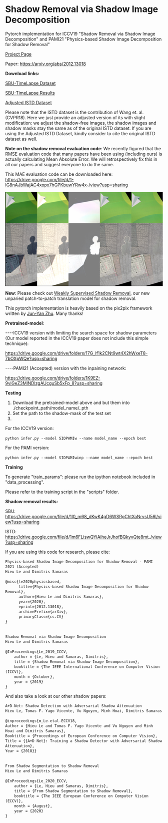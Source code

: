 # Shadow Removal via Shadow Image Decomposition
Pytorch implementation for ICCV19 "Shadow Removal via Shadow Image Decomposition" and PAMI21 "Physics-based Shadow Image Decomposition for Shadow Removal"

[Project Page](https://www3.cs.stonybrook.edu/~cvl/projects/SID/index.html)

Paper: https://arxiv.org/abs/2012.13018

**Download links:**

[SBU-TimeLapse Dataset](http://vision.cs.stonybrook.edu/~hieule/SBUTimeLapse/SBUTimeLapse.zip)

[SBU-TimeLapse Results](http://vision.cs.stonybrook.edu/~hieule/SBUTimeLapse/SID_results.zip)

[Adjusted ISTD Dataset](https://drive.google.com/file/d/1rsCSWrotVnKFUqu9A_Nw9Uf-bJq_ryOv/view?usp=sharing) 

Please note that the ISTD dataset is the contribution of Wang et. al. (CVPR18). Here we just provide an adjusted version of its with slight modification: we adjust the shadow-free images, the shadow images and shadow masks stay the same as of the original ISTD dataset. If you are using the Adjusted ISTD Dataset, kindly consider to cite the original ISTD dataset as well. 

**Note on the shadow removal evaluation code**: We recently figured that the RMSE evaluation code that many papers have been using (including ours) is actually calculating Mean Absolute Error. We will retrospectively fix this in all our papers and suggest everyone to do the same. 

This MAE evaluation code can be downloaded here: https://drive.google.com/file/d/1-lG8nAJbWajAC4xopx7hGPKbuwYRw4x-/view?usp=sharing 

<img src='./training.png' align="center">

**New**: Please check out [Weakly Supervised Shadow Removal](https://github.com/lmhieu612/FSS2SR), our new unparied patch-to-patch translation model for shadow removal.

This pytorch implementation is heavily based on the pix2pix framework written by [Jun-Yan Zhu](https://github.com/junyanz). Many thanks!

**Pretrained-model**:

----ICCV19 version with limiting the search space for shadow parameters (Our model reported in the ICCV19 paper does not include this simple technique):

https://drive.google.com/drive/folders/17G_lf1k2CNt9wt4X2hWxeT8-7bOXpWQe?usp=sharing

----PAMI21 (Accepted) version with the inpaining network:

https://drive.google.com/drive/folders/1K9EZ-9viGeZ3MlNDlzgAUcguSb5xFp_8?usp=sharing



**Testing**
1. Download the pretrained-model above and but them into ./checkpoint_path/model_name/..pth
2. Set the path to the shadow-mask of the test set
3. 

For the ICCV19 version: 

```python infer.py --model SIDPAMIw --name model_name --epoch best```

For the PAMI version:

```python infer.py --model SIDPAMIwinp --name model_name --epoch best```



**Training**

To generate "train_params": please run the ipython notebook included in "data_processing".

Please refer to the training script in the "scripts" folder. 


**Shadow removal results:**

SBU: https://drive.google.com/file/d/1I0_m68_dKwK4gD6WSRgChtXaNrvsU56l/view?usp=sharing

ISTD: https://drive.google.com/file/d/1m6FLiswQYiAiheJrJhofBQkyvQte8mt_/view?usp=sharing



If you are using this code for research, please cite:

```
Physics-based Shadow Image Decomposition for Shadow Removal - PAMI 2021 (Accepted)
Hieu Le and Dimitris Samaras

@misc{le2020physicsbased,
      title={Physics-based Shadow Image Decomposition for Shadow Removal}, 
      author={Hieu Le and Dimitris Samaras},
      year={2020},
      eprint={2012.13018},
      archivePrefix={arXiv},
      primaryClass={cs.CV}
}


Shadow Removal via Shadow Image Decomposition 
Hieu Le and Dimitris Samaras

@InProceedings{Le_2019_ICCV,
	author = {Le, Hieu and Samaras, Dimitris},
	title = {Shadow Removal via Shadow Image Decomposition},
	booktitle = {The IEEE International Conference on Computer Vision (ICCV)},
	month = {October},
	year = {2019}
}
```

And also take a look at our other shadow papers:
```
A+D-Net: Shadow Detection with Adversarial Shadow Attenuation
Hieu Le, Tomas F. Yago Vicente, Vu Nguyen, Minh Hoai, Dimitris Samaras

@inproceedings{m_Le-etal-ECCV18,
Author = {Hieu Le and Tomas F. Yago Vicente and Vu Nguyen and Minh Hoai and Dimitris Samaras},
Booktitle = {Proceedings of European Conference on Computer Vision},
Title = {{A+D Net}: Training a Shadow Detector with Adversarial Shadow Attenuation},
Year = {2018}}


From Shadow Segmentation to Shadow Removal
Hieu Le and Dimitris Samaras

@InProceedings{Le_2020_ECCV,
	author = {Le, Hieu and Samaras, Dimitris},
	title = {From Shadow Segmentation to Shadow Removal},
	booktitle = {The IEEE European Conference on Computer Vision (ECCV)},
	month = {August},
	year = {2020}
}
```
